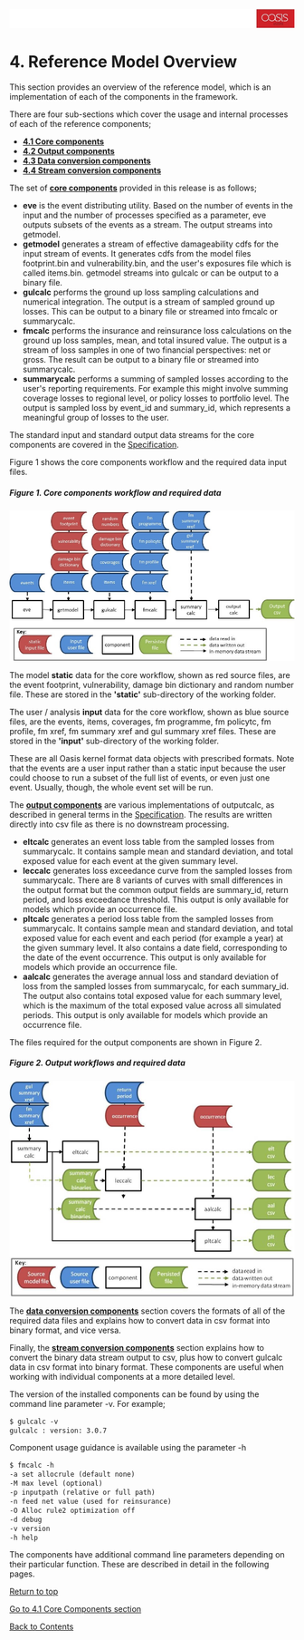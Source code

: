 ![alt text](../img/banner.jpg "banner")
# 4. Reference Model Overview <a id="referencemodel"></a>

This section provides an overview of the reference model, which is an implementation of each of the components in the framework. 

There are four sub-sections which cover the usage and internal processes of each of the reference components;

* **[4.1 Core components](CoreComponents.md)**
* **[4.2 Output components](OutputComponents.md)**
* **[4.3 Data conversion components](DataConversionComponents.md)**
* **[4.4 Stream conversion components](StreamConversionComponents.md)**

The set of **[core components](CoreComponents.md)** provided in this release is as follows;
* **eve** is the event distributing utility. Based on the number of events in the input and the number of processes specified as a parameter, eve outputs subsets of the events as a stream. The output streams into getmodel.
* **getmodel** generates a stream of effective damageability cdfs for the input stream of events. It generates cdfs from the model files footprint.bin and vulnerability.bin, and the user's exposures file which is called items.bin. getmodel streams into gulcalc or can be output to a binary file.
* **gulcalc** performs the ground up loss sampling calculations and numerical integration. The output is a stream of sampled ground up losses. This can be output to a binary file or streamed into  fmcalc or summarycalc.
* **fmcalc** performs the insurance and reinsurance loss calculations on the ground up loss samples, mean, and total insured value. The output is a stream of loss samples in one of two financial perspectives: net or gross. The result can be output to a binary file or streamed into summarycalc.
* **summarycalc** performs a summing of sampled losses according to the user's reporting requirements.  For example this might involve summing coverage losses to regional level, or policy losses to portfolio level.  The output is sampled loss by event_id and summary_id, which represents a meaningful group of losses to the user. 

The standard input and standard output data streams for the core components are covered in the [Specification](Specification.md). 

Figure 1 shows the core components workflow and the required data input files.

##### Figure 1. Core components workflow and required data
![alt text](../img/ktoolsrequireddata.jpg "Core workflow and required data")

The model **static** data for the core workflow, shown as red source files, are the event footprint, vulnerability, damage bin dictionary and random number file.  These are stored in the **'static'** sub-directory of the working folder.  

The user / analysis **input** data for the core workflow, shown as blue source files, are the events, items, coverages, fm programme, fm policytc, fm profile, fm xref, fm summary xref and gul summary xref files. These are stored in the **'input'** sub-directory of the working folder. 

These are all Oasis kernel format data objects with prescribed formats. Note that the events are a user input rather than a static input because the user could choose to run a subset of the full list of events, or even just one event. Usually, though, the whole event set will be run. 

The **[output components](OutputComponents.md)** are various implementations of outputcalc, as described in general terms in the [Specification](Specification.md). The results are written directly into csv file as there is no downstream processing.

* **eltcalc**  generates an event loss table from the sampled losses from summarycalc. It contains sample mean and standard deviation, and total exposed value for each event at the given summary level. 
* **leccalc**  generates loss exceedance curve from the sampled losses from summarycalc. There are 8 variants of curves with small differences in the output format but the common output fields are summary_id, return period, and loss exceedance threshold. This output is only available for models which provide an occurrence file.
* **pltcalc**  generates a period loss table from the sampled losses from summarycalc. It contains sample mean and standard deviation, and total exposed value for each event and each period (for example a year) at the given summary level. It also contains a date field, corresponding to the date of the event occurrence. This output is only available for models which provide an occurrence file.
* **aalcalc**  generates the average annual loss and standard deviation of loss from the sampled losses from summarycalc, for each summary_id. The output also contains total exposed value for each summary level, which is the maximum of the total exposed value across all simulated periods. This output is only available for models which provide an occurrence file.
 
The files required for the output components are shown in Figure 2.

##### Figure 2. Output workflows and required data
![alt text](../img/outputsrequireddata.jpg "Output workflows and required data")

The **[data conversion components](DataConversionComponents.md)** section covers the formats of all of the required data files and explains how to convert data in csv format into binary format, and vice versa.

Finally, the **[stream conversion components](StreamConversionComponents.md)** section explains how to convert the binary data stream output to csv, plus how to convert gulcalc data in csv format into binary format. These components are useful when working with individual components at a more detailed level.

The version of the installed components can be found by using the command line parameter -v. For example;

```
$ gulcalc -v
gulcalc : version: 3.0.7
```

Component usage guidance is available using the parameter -h

```
$ fmcalc -h
-a set allocrule (default none)
-M max level (optional)
-p inputpath (relative or full path)
-n feed net value (used for reinsurance)
-O Alloc rule2 optimization off
-d debug
-v version
-h help
```

The components have additional command line parameters depending on their particular function.  These are described in detail in the following pages.

[Return to top](#referencemodel)

[Go to 4.1 Core Components section](CoreComponents.md)

[Back to Contents](Contents.md)
